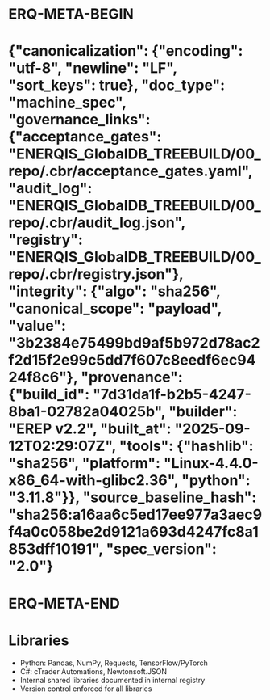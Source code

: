 # ERQ-META-BEGIN
# {"canonicalization": {"encoding": "utf-8", "newline": "LF", "sort_keys": true}, "doc_type": "machine_spec", "governance_links": {"acceptance_gates": "ENERQIS_GlobalDB_TREEBUILD/00_repo/.cbr/acceptance_gates.yaml", "audit_log": "ENERQIS_GlobalDB_TREEBUILD/00_repo/.cbr/audit_log.json", "registry": "ENERQIS_GlobalDB_TREEBUILD/00_repo/.cbr/registry.json"}, "integrity": {"algo": "sha256", "canonical_scope": "payload", "value": "3b2384e75499bd9af5b972d78ac2f2d15f2e99c5dd7f607c8eedf6ec9424f8c6"}, "provenance": {"build_id": "7d31da1f-b2b5-4247-8ba1-02782a04025b", "builder": "EREP v2.2", "built_at": "2025-09-12T02:29:07Z", "tools": {"hashlib": "sha256", "platform": "Linux-4.4.0-x86_64-with-glibc2.36", "python": "3.11.8"}}, "source_baseline_hash": "sha256:a16aa6c5ed17ee977a3aec9f4a0c058be2d9121a693d4247fc8a1853dff10191", "spec_version": "2.0"}
# ERQ-META-END
# Libraries

- Python: Pandas, NumPy, Requests, TensorFlow/PyTorch
- C#: cTrader Automations, Newtonsoft.JSON
- Internal shared libraries documented in internal registry
- Version control enforced for all libraries
